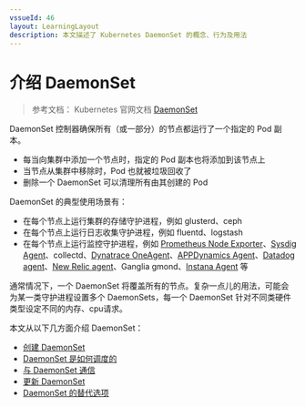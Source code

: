 ```yaml
---
vssueId: 46
layout: LearningLayout
description: 本文描述了 Kubernetes DaemonSet 的概念、行为及用法
---
```


# 介绍 DaemonSet

> 参考文档： Kubernetes 官网文档 [DaemonSet](https://kubernetes.io/docs/concepts/workloads/controllers/daemonset/)


DaemonSet 控制器确保所有（或一部分）的节点都运行了一个指定的 Pod 副本。
* 每当向集群中添加一个节点时，指定的 Pod 副本也将添加到该节点上
* 当节点从集群中移除时，Pod 也就被垃圾回收了
* 删除一个 DaemonSet 可以清理所有由其创建的 Pod

DaemonSet 的典型使用场景有：

* 在每个节点上运行集群的存储守护进程，例如 glusterd、ceph
* 在每个节点上运行日志收集守护进程，例如 fluentd、logstash
* 在每个节点上运行监控守护进程，例如 [Prometheus Node Exporter](https://github.com/prometheus/node_exporter)、[Sysdig Agent](https://sysdigdocs.atlassian.net/wiki/spaces/Platform)、collectd、[Dynatrace OneAgent](https://www.dynatrace.com/technologies/kubernetes-monitoring/)、[APPDynamics Agent](https://docs.appdynamics.com/display/CLOUD/Container+Visibility+with+Kubernetes)、[Datadog agent](https://docs.datadoghq.com/agent/kubernetes/daemonset_setup/)、[New Relic agent](https://docs.newrelic.com/docs/integrations/kubernetes-integration/installation/kubernetes-installation-configuration)、Ganglia gmond、[Instana Agent](https://www.instana.com/supported-integrations/kubernetes-monitoring/) 等
 
通常情况下，一个 DaemonSet 将覆盖所有的节点。复杂一点儿的用法，可能会为某一类守护进程设置多个 DaemonSets，每一个 DaemonSet 针对不同类硬件类型设定不同的内存、cpu请求。

本文从以下几方面介绍 DaemonSet：
* [创建 DaemonSet](./create.html)
* [DaemonSet 是如何调度的](./schedule.html)
* [与 DaemonSet 通信](./communicate.html)
* [更新 DaemonSet](./update.html)
* [DaemonSet 的替代选项](./alternative.html)
